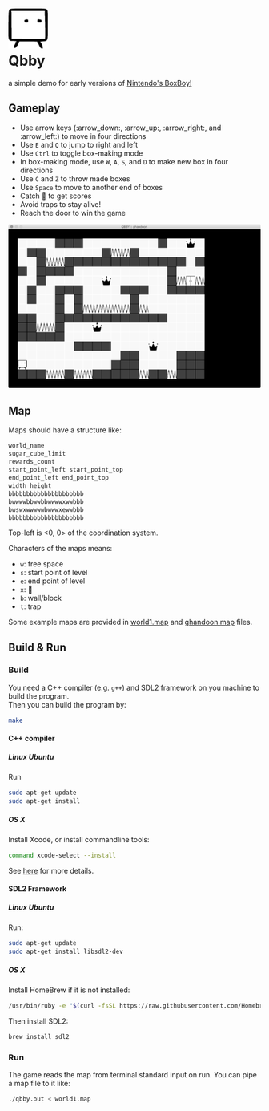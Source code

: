 ![Qbby](images/jump/bmp_80/00.bmp)  
Qbby
===
a simple demo for early versions of [Nintendo's BoxBoy!](https://boxboy.nintendo.com)

## Gameplay

* Use arrow keys (:arrow\_down:, :arrow\_up:, :arrow\_right:, and :arrow\_left:) to move in four directions
* Use `E` and `Q` to jump to right and left
* Use `Ctrl` to toggle box-making mode
* In box-making mode, use `W`, `A`, `S`, and `D` to make new box in four directions
* Use `C` and `Z` to throw made boxes
* Use `Space` to move to another end of boxes
* Catch :crown: to get scores
* Avoid traps to stay alive!
* Reach the door to win the game

![Qbby](images/ghandoon.png)

## Map

Maps should have a structure like:

    world_name
    sugar_cube_limit
    rewards_count
    start_point_left start_point_top
    end_point_left end_point_top
    width height
    bbbbbbbbbbbbbbbbbbbbb
    bwwwwbbwwbbwwwwxwwbbb
    bwswxwwwwwbwwwxewwbbb
    bbbbbbbbbbbbbbbbbbbbb

Top-left is <0, 0> of the coordination system.

Characters of the maps means:
* `w`: free space
* `s`: start point of level
* `e`: end point of level
* `x`: :crown:
* `b`: wall/block
* `t`: trap

Some example maps are provided in [world1.map](world1.map) and [ghandoon.map](ghandoon.map) files.

## Build & Run

### Build

You need a C++ compiler (e.g. `g++`) and SDL2 framework on you machine to build the program.  
Then you can build the program by:
```bash
make
```

#### C++ compiler

##### Linux Ubuntu
Run
```bash
sudo apt-get update
sudo apt-get install
```

##### OS X
Install Xcode, or install commandline tools:
```bash
command xcode-select --install
```
See [here](https://www.ics.uci.edu/~pattis/common/handouts/macclion/clang.html) for more details.

#### SDL2 Framework

##### Linux Ubuntu
Run:
```bash
sudo apt-get update
sudo apt-get install libsdl2-dev
```

##### OS X
Install HomeBrew if it is not installed:
```bash
/usr/bin/ruby -e "$(curl -fsSL https://raw.githubusercontent.com/Homebrew/install/master/install)"
```

Then install SDL2:
```bash
brew install sdl2
```

### Run

The game reads the map from terminal standard input on run. You can pipe a map file to it like:
```bash
./qbby.out < world1.map 
```
